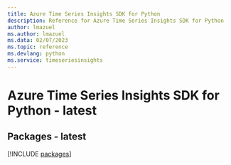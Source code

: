 ```yaml
---
title: Azure Time Series Insights SDK for Python
description: Reference for Azure Time Series Insights SDK for Python
author: lmazuel
ms.author: lmazuel
ms.data: 02/07/2023
ms.topic: reference
ms.devlang: python
ms.service: timeseriesinsights
---
```

# Azure Time Series Insights SDK for Python - latest
## Packages - latest
[!INCLUDE [packages](time-series-insights-index.md)]